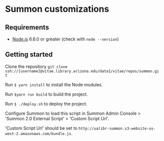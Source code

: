# Summon customizations

## Requirements
* [Node.js](https://nodejs.org/en/) 6.6.0 or greater (check with `node --version`)

## Getting started
Clone the repository `git clone ssh://[username]@vitae.library.arizona.edu/data1/vitae/repos/summon.git`

Run `$ yarn install` to install the Node modules.

Run `$yarn run build` to build the project.

Run `$ ./deploy.sh` to deploy the project.

Configure Summon to load this script in Summon Admin Console > 'Summon 2.0 External Script' > 'Custom Script Url'.

'Custom Script Url' should be set to `http://ualibr-summon.s3-website-us-west-2.amazonaws.com/bundle.js`.
